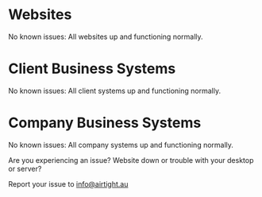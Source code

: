 # Websites

No known issues: All websites up and functioning normally.

# Client Business Systems

No known issues: All client systems up and functioning normally.

# Company Business Systems

No known issues: All company systems up and functioning normally.

Are you experiencing an issue? Website down or trouble with your desktop or server?

Report your issue to info@airtight.au

